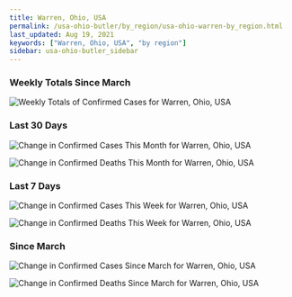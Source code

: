 ```yaml
---
title: Warren, Ohio, USA
permalink: /usa-ohio-butler/by_region/usa-ohio-warren-by_region.html
last_updated: Aug 19, 2021
keywords: ["Warren, Ohio, USA", "by region"]
sidebar: usa-ohio-butler_sidebar
---
```


<h3>Weekly Totals Since March</h3>

![Weekly Totals of Confirmed Cases for Warren, Ohio, USA](/covid_tracker/images/graphs/usa-ohio-warren-weekly_totals_graph.png)

<h3>Last 30 Days</h3>

![Change in Confirmed Cases This Month for Warren, Ohio, USA](/covid_tracker/images/graphs/usa-ohio-warren-delta_confirmed-30_days_graph.png)

![Change in Confirmed Deaths This Month for Warren, Ohio, USA](/covid_tracker/images/graphs/usa-ohio-warren-delta_deaths-30_days_graph.png)

<h3>Last 7 Days</h3>

![Change in Confirmed Cases This Week for Warren, Ohio, USA](/covid_tracker/images/graphs/usa-ohio-warren-delta_confirmed-7_days_graph.png)

![Change in Confirmed Deaths This Week for Warren, Ohio, USA](/covid_tracker/images/graphs/usa-ohio-warren-delta_deaths-7_days_graph.png)

<h3>Since March</h3>

![Change in Confirmed Cases Since March for Warren, Ohio, USA](/covid_tracker/images/graphs/usa-ohio-warren-delta_confirmed-since_march_graph.png)

![Change in Confirmed Deaths Since March for Warren, Ohio, USA](/covid_tracker/images/graphs/usa-ohio-warren-delta_deaths-since_march_graph.png)
